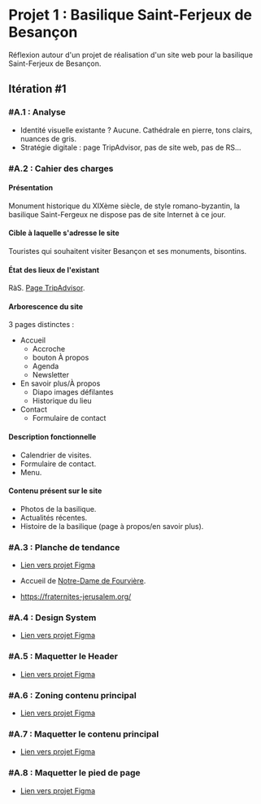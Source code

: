 # Projet 1 : Basilique Saint-Ferjeux de Besançon
Réflexion autour d'un projet de réalisation d'un site web pour la basilique Saint-Ferjeux de Besançon.

## Itération #1
### #A.1 : Analyse
* Identité visuelle existante ? Aucune. Cathédrale en pierre, tons clairs, nuances de gris.
* Stratégie digitale : page TripAdvisor, pas de site web, pas de RS…

### #A.2 : Cahier des charges
#### Présentation
Monument historique du XIXème siècle, de style romano-byzantin, la basilique Saint-Fergeux ne dispose pas de site Internet à ce jour.

#### Cible à laquelle s'adresse le site
Touristes qui souhaitent visiter Besançon et ses monuments, bisontins.

#### État des lieux de l'existant
RàS. [Page TripAdvisor](https://www.tripadvisor.fr/Attraction_Review-g187143-d8608766-Reviews-Basilique_Saint_Ferjeux-Besancon_Doubs_Bourgogne_Franche_Comte.html).

#### Arborescence du site
3 pages distinctes :
* Accueil
  * Accroche
  * bouton À propos
  * Agenda
  * Newsletter
* En savoir plus/À propos
  * Diapo images défilantes
  * Historique du lieu
* Contact
  * Formulaire de contact

#### Description fonctionnelle
* Calendrier de visites.
* Formulaire de contact.
* Menu.

#### Contenu présent sur le site
* Photos de la basilique.
* Actualités récentes.
* Histoire de la basilique (page à propos/en savoir plus).

### #A.3 : Planche de tendance
* [Lien vers projet Figma](https://www.figma.com/file/xP2a6tBXY3XdHG6TwofANX/Basilique-Saint-Ferjeux)

* Accueil de [Notre-Dame de Fourvière](https://www.fourviere.org/fr/).
* https://fraternites-jerusalem.org/

### #A.4 : Design System
* [Lien vers projet Figma](https://www.figma.com/file/xP2a6tBXY3XdHG6TwofANX/Basilique-Saint-Ferjeux?node-id=58%3A24)

### #A.5 : Maquetter le Header
* [Lien vers projet Figma](https://www.figma.com/file/xP2a6tBXY3XdHG6TwofANX/Basilique-Saint-Ferjeux?node-id=87%3A30)

### #A.6 : Zoning contenu principal
* [Lien vers projet Figma](https://www.figma.com/file/xP2a6tBXY3XdHG6TwofANX/Basilique-Saint-Ferjeux?node-id=111%3A29)

### #A.7 : Maquetter le contenu principal
* [Lien vers projet Figma](https://www.figma.com/file/xP2a6tBXY3XdHG6TwofANX/Basilique-Saint-Ferjeux?node-id=127%3A109)

### #A.8 : Maquetter le pied de page
* [Lien vers projet Figma](https://www.figma.com/file/xP2a6tBXY3XdHG6TwofANX/Basilique-Saint-Ferjeux?node-id=212%3A24)
